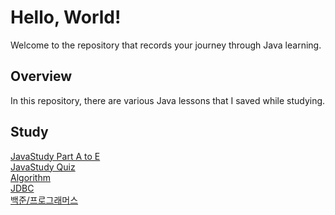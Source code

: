 # Hello, World!

Welcome to the repository that records your journey through Java learning.

## Overview

In this repository, there are various Java lessons that I saved while studying.

## Study 
[JavaStudy Part A to E](https://github.com/hyemi-bang/JavaStudy/tree/origin/src)<br>
[JavaStudy Quiz](https://github.com/hyemi-bang/JavaStudy/tree/origin/src/quiz)<br>
[Algorithm](https://github.com/hyemi-bang/JavaStudy/tree/origin/src/algorithm)<br>
[JDBC](https://github.com/hyemi-bang/JavaStudy/tree/origin/src/database)<br>
[백준/프로그래머스](https://github.com/hyemi-bang/JavaStudy/tree/origin/src/coding_quiz)
